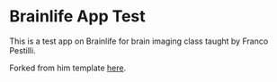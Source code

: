 # Brainlife App Test
This is a test app on Brainlife for brain imaging class taught by Franco Pestilli.

Forked from him template [here](https://github.com/brainlife/app-template-python).
